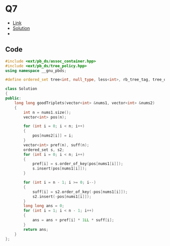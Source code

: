 # Q7

- [Link](https://leetcode.com/problems/count-good-triplets-in-an-array/)
- [Solution](https://leetcode.com/problems/count-good-triplets-in-an-array/submissions/875686298/)
- 
## Code

```cpp
#include <ext/pb_ds/assoc_container.hpp>
#include <ext/pb_ds/tree_policy.hpp>
using namespace __gnu_pbds;

#define ordered_set tree<int, null_type, less<int>, rb_tree_tag, tree_order_statistics_node_update>

class Solution
{
public:
    long long goodTriplets(vector<int> &nums1, vector<int> &nums2)
    {
        int n = nums1.size();
        vector<int> pos(n);

        for (int i = 0; i < n; i++)
        {
            pos[nums2[i]] = i;
        }
        vector<int> pref(n), suff(n);
        ordered_set s, s2;
        for (int i = 0; i < n; i++)
        {
            pref[i] = s.order_of_key(pos[nums1[i]]);
            s.insert(pos[nums1[i]]);
        }

        for (int i = n - 1; i >= 0; i--)
        {
            suff[i] = s2.order_of_key(-pos[nums1[i]]);
            s2.insert(-pos[nums1[i]]);
        }
        long long ans = 0;
        for (int i = 1; i < n - 1; i++)
        {
            ans = ans + pref[i] * 1LL * suff[i];
        }
        return ans;
    }
};
```